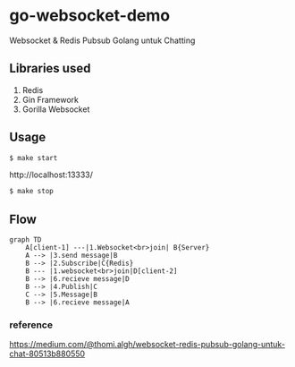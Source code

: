 # go-websocket-demo
Websocket & Redis Pubsub Golang untuk Chatting

## Libraries used
1. Redis
2. Gin Framework
3. Gorilla Websocket

## Usage

```bash
$ make start
```

http://localhost:13333/

```bash
$ make stop
```


## Flow
```mermaid
graph TD
    A[client-1] ---|1.Websocket<br>join| B{Server}
    A --> |3.send message|B
    B --> |2.Subscribe|C{Redis}
    B --- |1.websocket<br>join|D[client-2]
    B --> |6.recieve message|D
    B --> |4.Publish|C
    C --> |5.Message|B
    B --> |6.recieve message|A
```


### reference
https://medium.com/@thomi.algh/websocket-redis-pubsub-golang-untuk-chat-80513b880550